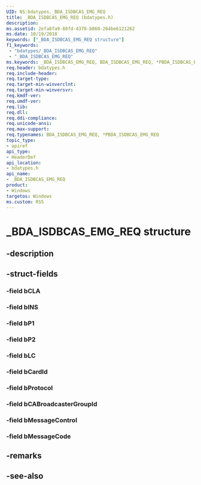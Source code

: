 ```yaml
---
UID: NS:bdatypes._BDA_ISDBCAS_EMG_REQ
title: _BDA_ISDBCAS_EMG_REQ (bdatypes.h)
description: 
ms.assetid: 2efa8fa9-88fd-4378-b860-264be6121262
ms.date: 10/19/2018
keywords: ["_BDA_ISDBCAS_EMG_REQ structure"]
f1_keywords:
 - "bdatypes/_BDA_ISDBCAS_EMG_REQ"
 - "_BDA_ISDBCAS_EMG_REQ"
ms.keywords: _BDA_ISDBCAS_EMG_REQ, BDA_ISDBCAS_EMG_REQ, *PBDA_ISDBCAS_EMG_REQ, 
req.header: bdatypes.h
req.include-header:
req.target-type:
req.target-min-winverclnt:
req.target-min-winversvr:
req.kmdf-ver:
req.umdf-ver:
req.lib:
req.dll:
req.ddi-compliance:
req.unicode-ansi:
req.max-support:
req.typenames: BDA_ISDBCAS_EMG_REQ, *PBDA_ISDBCAS_EMG_REQ
topic_type: 
- apiref
api_type: 
- HeaderDef
api_location: 
- bdatypes.h
api_name: 
- _BDA_ISDBCAS_EMG_REQ
product:
- Windows
targetos: Windows
ms.custom: RS5
---
```


# _BDA_ISDBCAS_EMG_REQ structure

## -description


## -struct-fields

### -field bCLA
 
### -field bINS
 
### -field bP1
 
### -field bP2
 
### -field bLC
 
### -field bCardId
 
### -field bProtocol
 
### -field bCABroadcasterGroupId
 
### -field bMessageControl
 
### -field bMessageCode
 

## -remarks

## -see-also
